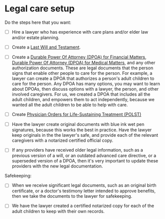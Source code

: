 # Legal care setup

Do the steps here that you want:

- [ ] Hire a lawyer who has experience with care plans and/or elder law and/or estate planning.

- [ ] Create a [Last Will and Testament](../last-will-and-testament/).

- [ ] Create a [Durable Power Of Attorney (DPOA) for Financial Matters](../durable-power-of-attorney-for-financial-matters/), [Durable Power Of Attorney (DPOA) for Medical Matters](../durable-power-of-attorney-for-medical-matters/), and any other authorization documents.  These are legal documents that the person signs that enable other people to care for the person. For example, a lawyer can create a DPOA that authorizes a person's adult children to care for the person. Any DPOA has many options, you may want to learn about DPOAs, then discuss options with a lawyer, the person, and other involved caregivers. For us, we created a DPOA that includes all the adult children, and empowers them to act independently, because we wanted all the adult children to be able to help with care.

- [ ] Create [Physician Orders for Life-Sustaining Treatment (POLST)](../physician-orders-for-life-sustaining-treatment/)
 
- [ ] Have the lawyer create original documents with blue ink wet pen signatures, because this works the best in practice. Have the lawyer keep originals in the the lawyer's safe, and provide each of the relevant caregivers with a notarized certified official copy.

- [ ] If any providers have received older legal information, such as a previous version of a will, or an outdated advanced care directive, or a superseded version of a DPOA, then it's very important to update these providers with the new legal documentation.

Safekeeping:

- [ ] When we receive significant legal documents, such as an original birth certificate, or a doctor's testimony letter intended to approve benefits, then we take the documents to the lawyer for safekeeping.

- [ ] We have the lawyer created a certified notarized copy for each of the adult children to keep with their own records.

